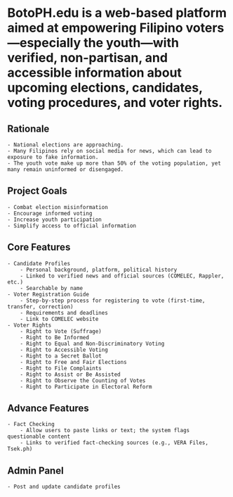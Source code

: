 # BotoPH.edu is a web-based platform aimed at empowering Filipino voters—especially the youth—with verified, non-partisan, and accessible information about upcoming elections, candidates, voting procedures, and voter rights.

## Rationale
    - National elections are approaching.
    - Many Filipinos rely on social media for news, which can lead to exposure to fake information.
    - The youth vote make up more than 50% of the voting population, yet many remain uninformed or disengaged.

## Project Goals
    - Combat election misinformation
    - Encourage informed voting
    - Increase youth participation
    - Simplify access to official information
    
## Core Features
    - Candidate Profiles
        - Personal background, platform, political history
        - Linked to verified news and official sources (COMELEC, Rappler, etc.)
        - Searchable by name
    - Voter Registration Guide
        - Step-by-step process for registering to vote (first-time, transfer, correction)
        - Requirements and deadlines
        - Link to COMELEC website
    - Voter Rights
        - Right to Vote (Suffrage)
        - Right to Be Informed
        - Right to Equal and Non-Discriminatory Voting
        - Right to Accessible Voting
        - Right to a Secret Ballot
        - Right to Free and Fair Elections
        - Right to File Complaints
        - Right to Assist or Be Assisted
        - Right to Observe the Counting of Votes
        - Right to Participate in Electoral Reform
## Advance Features
    - Fact Checking
        - Allow users to paste links or text; the system flags questionable content
        - Links to verified fact-checking sources (e.g., VERA Files, Tsek.ph)
        
## Admin Panel
    - Post and update candidate profiles